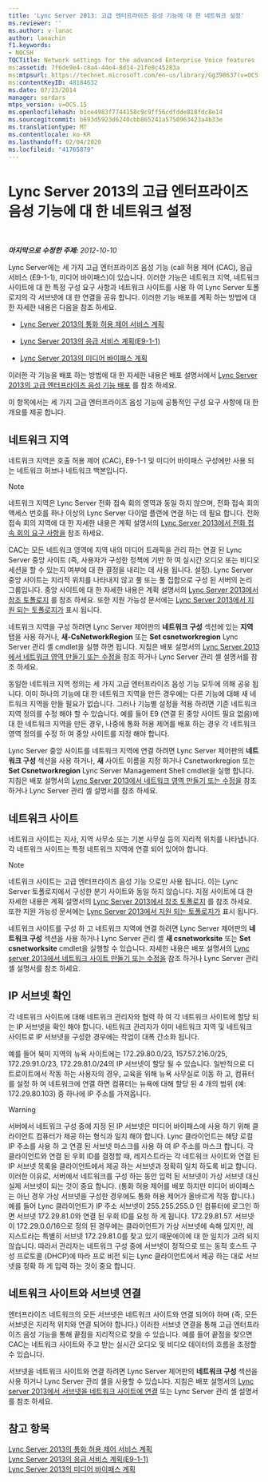 ```yaml
---
title: 'Lync Server 2013: 고급 엔터프라이즈 음성 기능에 대 한 네트워크 설정'
ms.reviewer: ''
ms.author: v-lanac
author: lanachin
f1.keywords:
- NOCSH
TOCTitle: Network settings for the advanced Enterprise Voice features
ms:assetid: 7f6de9e4-c8a4-44e4-8d14-21fe8c45283a
ms:mtpsurl: https://technet.microsoft.com/en-us/library/Gg398637(v=OCS.15)
ms:contentKeyID: 48184632
ms.date: 07/23/2014
manager: serdars
mtps_version: v=OCS.15
ms.openlocfilehash: b1ce4983f7744158c9c9ff56cdfdde818fdc8e14
ms.sourcegitcommit: b693d5923d6240cbb865241a5750963423a4b33e
ms.translationtype: MT
ms.contentlocale: ko-KR
ms.lasthandoff: 02/04/2020
ms.locfileid: "41765879"
---
```

<div data-xmlns="http://www.w3.org/1999/xhtml">

<div class="topic" data-xmlns="http://www.w3.org/1999/xhtml" data-msxsl="urn:schemas-microsoft-com:xslt" data-cs="http://msdn.microsoft.com/en-us/">

<div data-asp="http://msdn2.microsoft.com/asp">

# <a name="network-settings-for-the-advanced-enterprise-voice-features-in-lync-server-2013"></a>Lync Server 2013의 고급 엔터프라이즈 음성 기능에 대 한 네트워크 설정

</div>

<div id="mainSection">

<div id="mainBody">

<span> </span>

_**마지막으로 수정한 주제:** 2012-10-10_

Lync Server에는 세 가지 고급 엔터프라이즈 음성 기능 (call 허용 제어 (CAC), 응급 서비스 (E9-1-1), 미디어 바이패스)이 있습니다. 이러한 기능은 네트워크 지역, 네트워크 사이트에 대 한 특정 구성 요구 사항과 네트워크 사이트를 사용 하 여 Lync Server 토폴로지의 각 서브넷에 대 한 연결을 공유 합니다. 이러한 기능 배포를 계획 하는 방법에 대 한 자세한 내용은 다음을 참조 하세요.

  - [Lync Server 2013의 통화 허용 제어 서비스 계획](lync-server-2013-planning-for-call-admission-control.md)

  - [Lync Server 2013의 응급 서비스 계획(E9-1-1)](lync-server-2013-planning-for-emergency-services-e9-1-1.md)

  - [Lync Server 2013의 미디어 바이패스 계획](lync-server-2013-planning-for-media-bypass.md)

이러한 각 기능을 배포 하는 방법에 대 한 자세한 내용은 배포 설명서에서 [Lync Server 2013의 고급 엔터프라이즈 음성 기능 배포](lync-server-2013-deploying-advanced-enterprise-voice-features.md) 를 참조 하세요.

이 항목에서는 세 가지 고급 엔터프라이즈 음성 기능에 공통적인 구성 요구 사항에 대 한 개요를 제공 합니다.

<div>

## <a name="network-regions"></a>네트워크 지역

네트워크 지역은 호출 허용 제어 (CAC), E9-1-1 및 미디어 바이패스 구성에만 사용 되는 네트워크 허브나 네트워크 백본입니다.

<div>


> [!NOTE]  
> 네트워크 지역은 Lync Server 전화 접속 회의 영역과 동일 하지 않으며, 전화 접속 회의 액세스 번호를 하나 이상의 Lync Server 다이얼 플랜에 연결 하는 데 필요 합니다. 전화 접속 회의 지역에 대 한 자세한 내용은 계획 설명서의 <A href="lync-server-2013-dial-in-conferencing-requirements.md">Lync Server 2013에서 전화 접속 회의 요구 사항을</A> 참조 하세요.



</div>

CAC는 모든 네트워크 영역에 지역 내의 미디어 트래픽을 관리 하는 연결 된 Lync Server 중앙 사이트 (즉, 사용자가 구성한 정책에 기반 하 여 실시간 오디오 또는 비디오 세션을 할 수 있는지 여부에 대 한 결정을 내리는 데 사용 됩니다. 설정). Lync Server 중앙 사이트는 지리적 위치를 나타내지 않고 풀 또는 풀 집합으로 구성 된 서버의 논리 그룹입니다. 중앙 사이트에 대 한 자세한 내용은 계획 설명서의 [Lync Server 2013에서 참조 토폴로지](lync-server-2013-reference-topologies.md) 를 참조 하세요. 또한 지원 가능성 문서에는 [Lync Server 2013에서 지원 되는 토폴로지가](lync-server-2013-supported-topologies.md) 표시 됩니다.

네트워크 지역을 구성 하려면 Lync Server 제어판의 **네트워크 구성** 섹션에 있는 **지역** 탭을 사용 하거나, **새-CsNetworkRegion** 또는 **Set csnetworkregion** Lync Server 관리 셸 cmdlet을 실행 하면 됩니다. 지침은 배포 설명서의 [Lync Server 2013에서 네트워크 영역 만들기 또는 수정을](lync-server-2013-create-or-modify-a-network-region.md) 참조 하거나 Lync Server 관리 셸 설명서를 참조 하세요.

동일한 네트워크 지역 정의는 세 가지 고급 엔터프라이즈 음성 기능 모두에 의해 공유 됩니다. 이미 하나의 기능에 대 한 네트워크 지역을 만든 경우에는 다른 기능에 대해 새 네트워크 지역을 만들 필요가 없습니다. 그러나 기능별 설정을 적용 하려면 기존 네트워크 지역 정의를 수정 해야 할 수 있습니다. 예를 들어 E9 (연결 된 중앙 사이트 필요 없음)에 대 한 네트워크 지역을 만든 경우, 나중에 통화 허용 제어를 배포 하는 경우 각 네트워크 영역 정의를 수정 하 여 중앙 사이트를 지정 해야 합니다.

Lync Server 중앙 사이트를 네트워크 지역에 연결 하려면 Lync Server 제어판의 **네트워크 구성** 섹션을 사용 하거나, **새** 사이트 이름을 지정 하거나 Csnetworkregion 또는 **Set Csnetworkregion** Lync Server Management Shell cmdlet을 실행 합니다. 지침은 배포 설명서의 [Lync Server 2013에서 네트워크 영역 만들기 또는 수정을](lync-server-2013-create-or-modify-a-network-region.md) 참조 하거나 Lync Server 관리 셸 설명서를 참조 하세요.

</div>

<div>

## <a name="network-sites"></a>네트워크 사이트

네트워크 사이트는 지사, 지역 사무소 또는 기본 사무실 등의 지리적 위치를 나타냅니다. 각 네트워크 사이트는 특정 네트워크 지역에 연결 되어 있어야 합니다.

<div>


> [!NOTE]  
> 네트워크 사이트는 고급 엔터프라이즈 음성 기능 으로만 사용 됩니다. 이는 Lync Server 토폴로지에서 구성한 분기 사이트와 동일 하지 않습니다. 지점 사이트에 대 한 자세한 내용은 계획 설명서의 <A href="lync-server-2013-reference-topologies.md">Lync Server 2013에서 참조 토폴로지</A> 를 참조 하세요. 또한 지원 가능성 문서에는 <A href="lync-server-2013-supported-topologies.md">Lync Server 2013에서 지원 되는 토폴로지가</A> 표시 됩니다.



</div>

네트워크 사이트를 구성 하 고 네트워크 지역에 연결 하려면 Lync Server 제어판의 **네트워크 구성** 섹션을 사용 하거나 Lync Server 관리 셸 **새 csnetworksite** 또는 **Set csnetworksite** cmdlet을 실행할 수 있습니다. 자세한 내용은 배포 설명서의 [Lync server 2013에서 네트워크 사이트 만들기 또는 수정을](lync-server-2013-create-or-modify-a-network-site.md) 참조 하거나 Lync Server 관리 셸 설명서를 참조 하세요.

</div>

<div>

## <a name="identify-ip-subnets"></a>IP 서브넷 확인

각 네트워크 사이트에 대해 네트워크 관리자와 협력 하 여 각 네트워크 사이트에 할당 되는 IP 서브넷을 확인 해야 합니다. 네트워크 관리자가 이미 네트워크 지역 및 네트워크 사이트로 IP 서브넷을 구성한 경우에는 작업이 대폭 간소화 됩니다.

예를 들어 북미 지역의 뉴욕 사이트에는 172.29.80.0/23, 157.57.216.0/25, 172.29.91.0/23, 172.29.81.0/24의 IP 서브넷이 할당 될 수 있습니다. 일반적으로 디트로이트에서 작동 하는 사용자의 경우, 교육을 위해 뉴욕 사무실로 이동 하 고, 컴퓨터를 설정 하 여 네트워크에 연결 하면 컴퓨터는 뉴욕에 대해 할당 된 4 개의 범위 (예: 172.29.80.103) 중 하나에 IP 주소를 가져옵니다.

<div>


> [!WARNING]  
> 서버에서 네트워크 구성 중에 지정 된 IP 서브넷은 미디어 바이패스에 사용 하기 위해 클라이언트 컴퓨터가 제공 하는 형식과 일치 해야 합니다. Lync 클라이언트는 해당 로컬 IP 주소를 사용 하 고 연결 된 서브넷 마스크를 사용 하 여 IP 주소를 마스크 합니다. 각 클라이언트와 연결 된 우회 ID를 결정할 때, 레지스트라는 각 네트워크 사이트와 연결 된 IP 서브넷 목록을 클라이언트에서 제공 하는 서브넷과 정확히 일치 하도록 비교 합니다. 이러한 이유로, 서버에서 네트워크를 구성 하는 동안 입력 된 서브넷이 가상 서브넷 대신 실제 서브넷이 되는 것이 중요 합니다. (통화 허용 제어를 배포 하지만 미디어 바이패스는 아닌 경우 가상 서브넷을 구성한 경우에도 통화 허용 제어가 올바르게 작동 합니다.)<BR>예를 들어 Lync 클라이언트가 IP 주소 서브넷이 255.255.255.0 인 컴퓨터에 로그인 하면 서브넷 172.29.81.0와 연결 된 우회 ID를 요청 하 게 됩니다. 172.29.81.57. 서브넷이 172.29.0.0/16으로 정의 된 경우에는 클라이언트가 가상 서브넷에 속해 있지만, 레지스트라는 특별히 서브넷 172.29.81.0를 찾고 있기 때문에이에 대 한 일치가 고려 되지 않습니다. 따라서 관리자는 네트워크 구성 중에 서브넷이 정적으로 또는 동적 호스트 구성 프로토콜 (DHCP)에 따라 프로 비전 되는 Lync 클라이언트에서 제공 하는 대로 서브넷을 정확 하 게 입력 하는 것이 중요 합니다.



</div>

</div>

<div>

## <a name="associating-subnets-with-network-sites"></a>네트워크 사이트와 서브넷 연결

엔터프라이즈 네트워크의 모든 서브넷은 네트워크 사이트와 연결 되어야 하며 (즉, 모든 서브넷은 지리적 위치와 연결 되어야 합니다.) 이러한 서브넷 연결을 통해 고급 엔터프라이즈 음성 기능을 통해 끝점을 지리적으로 찾을 수 있습니다. 예를 들어 끝점을 찾으면 CAC는 네트워크 사이트와 주고 받는 실시간 오디오 및 비디오 데이터의 흐름을 조정할 수 있습니다.

서브넷을 네트워크 사이트와 연결 하려면 Lync Server 제어판의 **네트워크 구성** 섹션을 사용 하거나 Lync Server 관리 셸을 사용할 수 있습니다. 지침은 배포 설명서의 [Lync server 2013에서 서브넷을 네트워크 사이트에 연결](lync-server-2013-associate-a-subnet-with-a-network-site.md) 또는 Lync Server 관리 셸 설명서를 참조 하세요.

</div>

<div>

## <a name="see-also"></a>참고 항목


[Lync Server 2013의 통화 허용 제어 서비스 계획](lync-server-2013-planning-for-call-admission-control.md)  
[Lync Server 2013의 응급 서비스 계획(E9-1-1)](lync-server-2013-planning-for-emergency-services-e9-1-1.md)  
[Lync Server 2013의 미디어 바이패스 계획](lync-server-2013-planning-for-media-bypass.md)  
  

</div>

</div>

<span> </span>

</div>

</div>

</div>

